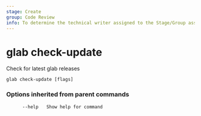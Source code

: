 ```yaml
---
stage: Create
group: Code Review
info: To determine the technical writer assigned to the Stage/Group associated with this page, see https://about.gitlab.com/handbook/product/ux/technical-writing/#assignments
---
```


<!--
This documentation is auto generated by a script.
Please do not edit this file directly, check cmd/gen-docs/docs.go.
-->

# glab check-update

Check for latest glab releases

```plaintext
glab check-update [flags]
```

### Options inherited from parent commands

```plaintext
      --help   Show help for command
```

